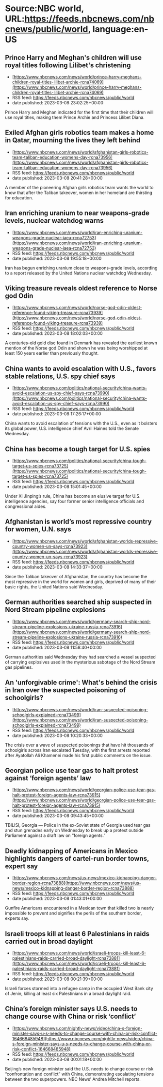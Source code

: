 # Source:NBC world, URL:https://feeds.nbcnews.com/nbcnews/public/world, language:en-US

## Prince Harry and Meghan's children will use royal titles following Lilibet's christening
 - [https://www.nbcnews.com/news/world/prince-harry-meghans-children-royal-titles-lilibet-archie-rcna74069](https://www.nbcnews.com/news/world/prince-harry-meghans-children-royal-titles-lilibet-archie-rcna74069)
 - RSS feed: https://feeds.nbcnews.com/nbcnews/public/world
 - date published: 2023-03-08 23:02:25+00:00

Prince Harry and Meghan indicated for the first time that their children will use royal titles, making them Prince Archie and Princess Lilibet Diana.

## Exiled Afghan girls robotics team makes a home in Qatar, mourning the lives they left behind
 - [https://www.nbcnews.com/news/world/afghanistan-girls-robotics-team-taliban-education-womens-day-rcna73956](https://www.nbcnews.com/news/world/afghanistan-girls-robotics-team-taliban-education-womens-day-rcna73956)
 - RSS feed: https://feeds.nbcnews.com/nbcnews/public/world
 - date published: 2023-03-08 20:41:28+00:00

A member of the pioneering Afghan girls robotics team wants the world to know that after the Taliban takeover, women in her homeland are thirsting for education.

## Iran enriching uranium to near weapons-grade levels, nuclear watchdog warns
 - [https://www.nbcnews.com/news/world/iran-enriching-uranium-weapons-grade-nuclear-iaea-rcna72753](https://www.nbcnews.com/news/world/iran-enriching-uranium-weapons-grade-nuclear-iaea-rcna72753)
 - RSS feed: https://feeds.nbcnews.com/nbcnews/public/world
 - date published: 2023-03-08 19:55:18+00:00

Iran has begun enriching uranium close to weapons-grade levels, according to a report released by the United Nations nuclear watchdog Wednesday.

## Viking treasure reveals oldest reference to Norse god Odin
 - [https://www.nbcnews.com/news/world/norse-god-odin-oldest-reference-found-viking-treasure-rcna73939](https://www.nbcnews.com/news/world/norse-god-odin-oldest-reference-found-viking-treasure-rcna73939)
 - RSS feed: https://feeds.nbcnews.com/nbcnews/public/world
 - date published: 2023-03-08 18:02:03+00:00

A centuries-old gold disc found in Denmark has revealed the earliest known mention of the Norse god Odin and shown he was being worshipped at least 150 years earlier than previously thought.

## China wants to avoid escalation with U.S., favors stable relations, U.S. spy chief says
 - [https://www.nbcnews.com/politics/national-security/china-wants-avoid-escalation-us-spy-chief-says-rcna73990](https://www.nbcnews.com/politics/national-security/china-wants-avoid-escalation-us-spy-chief-says-rcna73990)
 - RSS feed: https://feeds.nbcnews.com/nbcnews/public/world
 - date published: 2023-03-08 17:26:17+00:00

China wants to avoid escalation of tensions with the U.S., even as it bolsters its global power, U.S. intelligence chief Avril Haines told the Senate Wednesday.

## China has become a tough target for U.S. spies
 - [https://www.nbcnews.com/politics/national-security/china-tough-target-us-spies-rcna73725](https://www.nbcnews.com/politics/national-security/china-tough-target-us-spies-rcna73725)
 - RSS feed: https://feeds.nbcnews.com/nbcnews/public/world
 - date published: 2023-03-08 15:01:45+00:00

Under Xi Jinping’s rule, China has become an elusive target for U.S. intelligence agencies, say four former senior intelligence officials and congressional aides.

## Afghanistan is world’s most repressive country for women, U.N. says
 - [https://www.nbcnews.com/news/world/afghanistan-worlds-repressive-country-women-un-says-rcna73923](https://www.nbcnews.com/news/world/afghanistan-worlds-repressive-country-women-un-says-rcna73923)
 - RSS feed: https://feeds.nbcnews.com/nbcnews/public/world
 - date published: 2023-03-08 14:33:37+00:00

Since the Taliban takeover of Afghanistan, the country has become the most repressive in the world for women and girls, deprived of many of their basic rights, the United Nations said Wednesday.

## German authorities searched ship suspected in Nord Stream pipeline explosions
 - [https://www.nbcnews.com/news/world/germany-search-ship-nord-stream-pipeline-explosions-ukraine-russia-rcna73916](https://www.nbcnews.com/news/world/germany-search-ship-nord-stream-pipeline-explosions-ukraine-russia-rcna73916)
 - RSS feed: https://feeds.nbcnews.com/nbcnews/public/world
 - date published: 2023-03-08 11:58:40+00:00

German authorities said Wednesday they had searched a vessel suspected of carrying explosives used in the mysterious sabotage of the Nord Stream gas pipelines.

## An 'unforgivable crime': What's behind the crisis in Iran over the suspected poisoning of schoolgirls?
 - [https://www.nbcnews.com/news/world/iran-suspected-poisoning-schoolgirls-explained-rcna73499](https://www.nbcnews.com/news/world/iran-suspected-poisoning-schoolgirls-explained-rcna73499)
 - RSS feed: https://feeds.nbcnews.com/nbcnews/public/world
 - date published: 2023-03-08 10:20:33+00:00

The crisis over a wave of suspected poisonings that have hit thousands of schoolgirls across Iran escalated Tuesday, with the first arrests reported after Ayatollah Ali Khamenei made his first public comments on the issue.

## Georgian police use tear gas to halt protest against ‘foreign agents’ law
 - [https://www.nbcnews.com/news/world/georgian-police-use-tear-gas-halt-protest-foreign-agents-law-rcna73915](https://www.nbcnews.com/news/world/georgian-police-use-tear-gas-halt-protest-foreign-agents-law-rcna73915)
 - RSS feed: https://feeds.nbcnews.com/nbcnews/public/world
 - date published: 2023-03-08 09:43:45+00:00

TBILISI, Georgia — Police in the ex-Soviet state of Georgia used tear gas and stun grenades early on Wednesday to break up a protest outside Parliament against a draft law on “foreign agents.”

## Deadly kidnapping of Americans in Mexico highlights dangers of cartel-run border towns, expert say
 - [https://www.nbcnews.com/news/us-news/mexico-kidnapping-danger-border-region-rcna73888](https://www.nbcnews.com/news/us-news/mexico-kidnapping-danger-border-region-rcna73888)
 - RSS feed: https://feeds.nbcnews.com/nbcnews/public/world
 - date published: 2023-03-08 01:43:01+00:00

Gunfire Americans encountered in a Mexican town that killed two is nearly impossible to prevent and signifies the perils of the southern border, experts say.

## Israeli troops kill at least 6 Palestinians in raids carried out in broad daylight
 - [https://www.nbcnews.com/news/world/israeli-troops-kill-least-6-palestinians-raids-carried-broad-daylight-rcna73881](https://www.nbcnews.com/news/world/israeli-troops-kill-least-6-palestinians-raids-carried-broad-daylight-rcna73881)
 - RSS feed: https://feeds.nbcnews.com/nbcnews/public/world
 - date published: 2023-03-08 00:21:39+00:00

Israeli forces stormed into a refugee camp in the occupied West Bank city of Jenin, killing at least six Palestinians in a broad daylight raid.

## China’s foreign minister says U.S. needs to change course with China or risk ‘conflict’
 - [https://www.nbcnews.com/nightly-news/video/china-s-foreign-minister-says-u-s-needs-to-change-course-with-china-or-risk-conflict-164668485948](https://www.nbcnews.com/nightly-news/video/china-s-foreign-minister-says-u-s-needs-to-change-course-with-china-or-risk-conflict-164668485948)
 - RSS feed: https://feeds.nbcnews.com/nbcnews/public/world
 - date published: 2023-03-08 00:01:18+00:00

Beijing’s new foreign minister said the U.S. needs to change course or risk “confrontation and conflict” with China, demonstrating escalating tensions between the two superpowers. NBC News’ Andrea Mitchell reports.

